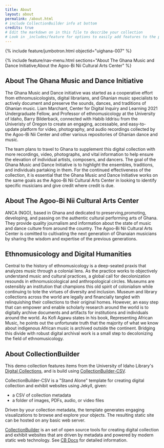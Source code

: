 ```yaml
---
title: About
layout: about
permalink: /about.html
# include CollectionBuilder info at bottom
credits: true
# Edit the markdown on in this file to describe your collection
# Look in _includes/feature for options to easily add features to the page
---
```


{% include feature/jumbotron.html objectid="uighana-007" %} 

{% include feature/nav-menu.html sections="About The Ghana Music and Dance Initiative;About the Agoo-Bi Nii Cultural Arts Center" %}

## About The Ghana Music and Dance Initiative

The Ghana Music and Dance initiative was started as a cooperative effort from ethnomusicologists, digital librarians, and Ghanian music specialists to actively document and preserve the sounds, dances, and traditions of Ghanian music. Liam Marchant, Center for Digital Inquiry and Learning 2021 Undergraduate Fellow, and Professor of ethnomusicology at the University of Idaho, Barry Bilderback, connected with Habib Iddrisu from the Univeristy of Oregon to create an engaging, accessable, and easy-to-update platform for video, photography, and audio recordings collected by the Agoo-Bi Nii Center and other various repositories of Ghanian dance and music.

The team plans to travel to Ghana to supplement this digital collection with more recordings, video, photographs, and vital information to help ensure the elevation of individual artists, composers, and dancers. The goal of the Ghana Music and Dance Initiative is to highlight the ensembles, traditions, and individuals partaking in them. For the continued effectiveness of the collection, it is essential that the Ghana Music and Dance Initiative works on the same goals as the Agoo-Bi Nii Cultural Arts Center in looking to identify specific musicians and give credit where credit is due. 


## About The Agoo-Bi Nii Cultural Arts Center

ANCA (NGO), based in Ghana and dedicated to preserving,promoting, developing, and passing on the authentic cultural performing arts of Ghana. They provide quality journalism and information about the state of music and dance culture from around the country. The Agoo-Bi Nii Cultural Arts Center is comitted to cultivating the next generation of Ghanaian musicians by sharing the wisdom and expertise of the previous generations.

## Ethnomusicology and Digital Humanities

Central to the history of ethnomusicology is a deep-seated praxis that analyzes music through a colonial lens. As the practice works to objectively understand music and cultural practices, a global call for decolonization resounds in ethnomusicological and anthropological circles. Museums are ostensibly an institution that champions this old spirit of colonialism while continuing to tote the virtues of diversity and inclusion. Museum and library collections across the world are legally and financially tangled with relinquishing their collections to their original homes. However, an easy step that can empower and enable scholarly research around the world is to digitally archive documents and artifacts for institutions and individuals around the world. As Kofi Agawu states in his book, Representing African Music, he points out the unfortunate truth that the majority of what we know about indigenous African music is archived outside the continent. Bridging this divide with robust digital archival work is a small step to decolonizing the field of ethnomusicology.

## About CollectionBuilder

This demo collection features items from the University of Idaho Library's [Digital Collections](https://www.lib.uidaho.edu/digital/), and is build using [CollectionBuilder-CSV](https://github.com/CollectionBuilder/collectionbuilder-csv).

CollectionBuilder-CSV is a "Stand Alone" template for creating digital collection and exhibit websites using Jekyll, given:

- a CSV of collection metadata
- a folder of images, PDFs, audio, or video files

Driven by your collection metadata, the template generates engaging visualizations to browse and explore your objects.
The resulting static site can be hosted on any basic web server.

[CollectionBuilder](https://github.com/CollectionBuilder/) is an set of open source tools for creating digital collection and exhibit websites that are driven by metadata and powered by modern static web technology.
See [CB Docs](https://collectionbuilder.github.io/cb-docs/) for detailed information.
